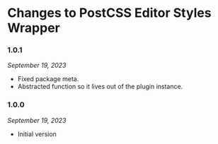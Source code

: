 # Changes to PostCSS Editor Styles Wrapper

### 1.0.1

_September 19, 2023_

- Fixed package meta.
- Abstracted function so it lives out of the plugin instance.

### 1.0.0

_September 19, 2023_

- Initial version
